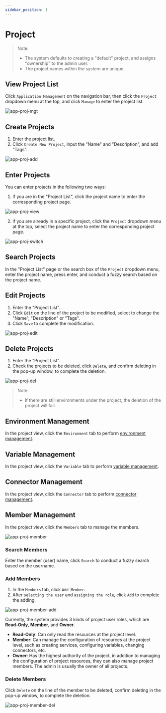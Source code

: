 ```yaml
---
sidebar_position: 1
---
```


# Project

> Note:
>
> - The system defaults to creating a "default" project, and assigns "ownership" to the admin user.
> - The project names within the system are unique.

## View Project List
Click `Application Management` on the navigation bar, then click the `Project` dropdown menu at the top, and click `Manage` to enter the project list.

![app-proj-mgt](/img/v0.3.0/application/project/app-proj-mgt-en.png)

## Create Projects

1. Enter the project list.
2. Click `Create New Project`, input the "Name" and "Description", and add "Tags".

![app-proj-add](/img/v0.3.0/application/project/app-proj-add-en.png)

## Enter Projects

You can enter projects in the following two ways:

1. If you are in the "Project List", click the project name to enter the corresponding project page.

![app-proj-view](/img/v0.3.0/application/project/app-proj-view-en.png)

2. If you are already in a specific project, click the `Project` dropdown menu at the top, select the project name to enter the corresponding project page.

![app-proj-switch](/img/v0.3.0/application/project/app-proj-switch-en.png)

## Search Projects

In the "Project List" page or the search box of the `Project` dropdown menu, enter the project name, press enter, and conduct a fuzzy search based on the project name.

## Edit Projects

1. Enter the "Project List".
2. Click `Edit` on the line of the project to be modified, select to change the "Name", "Description" or "Tags".
3. Click `Save` to complete the modification.

![app-proj-edit](/img/v0.3.0/application/project/app-proj-edit-en.png)

## Delete Projects

1. Enter the "Project List".
2. Check the projects to be deleted, click `Delete`, and confirm deleting in the pop-up window, to complete the deletion.

![app-proj-del](/img/v0.3.0/application/project/app-proj-del-en.png)

> Note:
> - If there are still environments under the project, the deletion of the project will fail.

## Environment Management

In the project view, click the `Environment` tab to perform [environment management](/application/environment).

## Variable Management

In the project view, click the `Variable` tab to perform [variable management](/operation/variable).

## Connector Management

In the project view, click the `Connector` tab to perform [connector management](/operation/connector).

## Member Management

In the project view, click the `Members` tab to manage the members.

![app-proj-member](/img/v0.3.0/application/project/app-proj-member-en.png)

### Search Members

Enter the member (user) name, click `Search` to conduct a fuzzy search based on the username.

### Add Members

1. In the `Members` tab, click `Add Member`.
2. After `selecting the user` and `assigning the role`, click `Add` to complete the adding.

![app-proj-member-add](/img/v0.3.0/application/project/app-proj-member-add-en.png)

Currently, the system provides 3 kinds of project user roles, which are **Read-Only**, **Member**, and **Owner**.

- **Read-Only**: Can only read the resources at the project level.
- **Member**: Can manage the configuration of resources at the project level, such as creating services, configuring variables, changing connectors, etc.
- **Owner**: Has the highest authority of the project, in addition to managing the configuration of project resources, they can also manage project members. The admin is usually the owner of all projects.

### Delete Members

Click `Delete` on the line of the member to be deleted, confirm deleting in the pop-up window, to complete the deletion.

![app-proj-member-del](/img/v0.3.0/application/project/app-proj-member-del-en.png)
